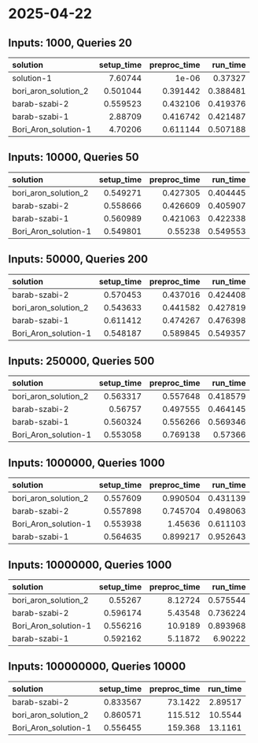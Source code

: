 # 2025-04-22

## Inputs: 1000, Queries 20

| solution             |   setup_time |   preproc_time |   run_time |
|:---------------------|-------------:|---------------:|-----------:|
| solution-1           |     7.60744  |       1e-06    |   0.37327  |
| bori_aron_solution_2 |     0.501044 |       0.391442 |   0.388481 |
| barab-szabi-2        |     0.559523 |       0.432106 |   0.419376 |
| barab-szabi-1        |     2.88709  |       0.416742 |   0.421487 |
| Bori_Aron_solution-1 |     4.70206  |       0.611144 |   0.507188 |

## Inputs: 10000, Queries 50

| solution             |   setup_time |   preproc_time |   run_time |
|:---------------------|-------------:|---------------:|-----------:|
| bori_aron_solution_2 |     0.549271 |       0.427305 |   0.404445 |
| barab-szabi-2        |     0.558666 |       0.426609 |   0.405907 |
| barab-szabi-1        |     0.560989 |       0.421063 |   0.422338 |
| Bori_Aron_solution-1 |     0.549801 |       0.55238  |   0.549553 |

## Inputs: 50000, Queries 200

| solution             |   setup_time |   preproc_time |   run_time |
|:---------------------|-------------:|---------------:|-----------:|
| barab-szabi-2        |     0.570453 |       0.437016 |   0.424408 |
| bori_aron_solution_2 |     0.543633 |       0.441582 |   0.427819 |
| barab-szabi-1        |     0.611412 |       0.474267 |   0.476398 |
| Bori_Aron_solution-1 |     0.548187 |       0.589845 |   0.549357 |

## Inputs: 250000, Queries 500

| solution             |   setup_time |   preproc_time |   run_time |
|:---------------------|-------------:|---------------:|-----------:|
| bori_aron_solution_2 |     0.563317 |       0.557648 |   0.418579 |
| barab-szabi-2        |     0.56757  |       0.497555 |   0.464145 |
| barab-szabi-1        |     0.560324 |       0.556266 |   0.569346 |
| Bori_Aron_solution-1 |     0.553058 |       0.769138 |   0.57366  |

## Inputs: 1000000, Queries 1000

| solution             |   setup_time |   preproc_time |   run_time |
|:---------------------|-------------:|---------------:|-----------:|
| bori_aron_solution_2 |     0.557609 |       0.990504 |   0.431139 |
| barab-szabi-2        |     0.557898 |       0.745704 |   0.498063 |
| Bori_Aron_solution-1 |     0.553938 |       1.45636  |   0.611103 |
| barab-szabi-1        |     0.564635 |       0.899217 |   0.952643 |

## Inputs: 10000000, Queries 1000

| solution             |   setup_time |   preproc_time |   run_time |
|:---------------------|-------------:|---------------:|-----------:|
| bori_aron_solution_2 |     0.55267  |        8.12724 |   0.575544 |
| barab-szabi-2        |     0.596174 |        5.43548 |   0.736224 |
| Bori_Aron_solution-1 |     0.556216 |       10.9189  |   0.893968 |
| barab-szabi-1        |     0.592162 |        5.11872 |   6.90222  |

## Inputs: 100000000, Queries 10000

| solution             |   setup_time |   preproc_time |   run_time |
|:---------------------|-------------:|---------------:|-----------:|
| barab-szabi-2        |     0.833567 |        73.1422 |    2.89517 |
| bori_aron_solution_2 |     0.860571 |       115.512  |   10.5544  |
| Bori_Aron_solution-1 |     0.556455 |       159.368  |   13.1161  |